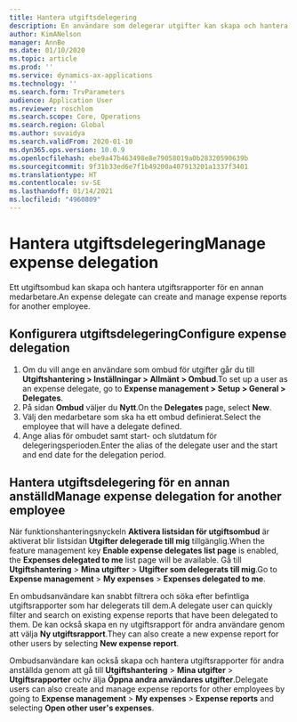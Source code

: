```yaml
---
title: Hantera utgiftsdelegering
description: En användare som delegerar utgifter kan skapa och hantera utgiftsrapporter för en annan anställd i organisationen.
author: KimANelson
manager: AnnBe
ms.date: 01/10/2020
ms.topic: article
ms.prod: ''
ms.service: dynamics-ax-applications
ms.technology: ''
ms.search.form: TrvParameters
audience: Application User
ms.reviewer: roschlom
ms.search.scope: Core, Operations
ms.search.region: Global
ms.author: suvaidya
ms.search.validFrom: 2020-01-10
ms.dyn365.ops.version: 10.0.9
ms.openlocfilehash: ebe9a47b463498e8e79058019a0b28320590639b
ms.sourcegitcommit: 9f31b33ed6e7f1b49200a407913201a1337f3401
ms.translationtype: HT
ms.contentlocale: sv-SE
ms.lasthandoff: 01/14/2021
ms.locfileid: "4960809"
---
```

# <a name="manage-expense-delegation"></a><span data-ttu-id="33802-103">Hantera utgiftsdelegering</span><span class="sxs-lookup"><span data-stu-id="33802-103">Manage expense delegation</span></span>

<span data-ttu-id="33802-104">Ett utgiftsombud kan skapa och hantera utgiftsrapporter för en annan medarbetare.</span><span class="sxs-lookup"><span data-stu-id="33802-104">An expense delegate can create and manage expense reports for another employee.</span></span>

## <a name="configure-expense-delegation"></a><span data-ttu-id="33802-105">Konfigurera utgiftsdelegering</span><span class="sxs-lookup"><span data-stu-id="33802-105">Configure expense delegation</span></span>

1. <span data-ttu-id="33802-106">Om du vill ange en användare som ombud för utgifter går du till **Utgiftshantering > Inställningar > Allmänt > Ombud**.</span><span class="sxs-lookup"><span data-stu-id="33802-106">To set up a user as an expense delegate, go to **Expense management > Setup > General > Delegates**.</span></span>
2. <span data-ttu-id="33802-107">På sidan **Ombud** väljer du **Nytt**.</span><span class="sxs-lookup"><span data-stu-id="33802-107">On the **Delegates** page, select **New**.</span></span>
3. <span data-ttu-id="33802-108">Välj den medarbetare som ska ha ett ombud definierat.</span><span class="sxs-lookup"><span data-stu-id="33802-108">Select the employee that will have a delegate defined.</span></span> 
4. <span data-ttu-id="33802-109">Ange alias för ombudet samt start- och slutdatum för delegeringsperioden.</span><span class="sxs-lookup"><span data-stu-id="33802-109">Enter the alias of the delegate user and the start and end date for the delegation period.</span></span>

## <a name="manage-expense-delegation-for-another-employee"></a><span data-ttu-id="33802-110">Hantera utgiftsdelegering för en annan anställd</span><span class="sxs-lookup"><span data-stu-id="33802-110">Manage expense delegation for another employee</span></span>

<span data-ttu-id="33802-111">När funktionshanteringsnyckeln **Aktivera listsidan för utgiftsombud** är aktiverat blir listsidan **Utgifter delegerade till mig** tillgänglig.</span><span class="sxs-lookup"><span data-stu-id="33802-111">When the feature management key **Enable expense delegates list page** is enabled, the **Expenses delegated to me** list page will be available.</span></span> <span data-ttu-id="33802-112">Gå till **Utgiftshantering** > **Mina utgifter** > **Utgifter som delegerats till mig**.</span><span class="sxs-lookup"><span data-stu-id="33802-112">Go to **Expense management** > **My expenses** > **Expenses delegated to me**.</span></span>

<span data-ttu-id="33802-113">En ombudsanvändare kan snabbt filtrera och söka efter befintliga utgiftsrapporter som har delegerats till dem.</span><span class="sxs-lookup"><span data-stu-id="33802-113">A delegate user can quickly filter and search on existing expense reports that have been delegated to them.</span></span> <span data-ttu-id="33802-114">De kan också skapa en ny utgiftsrapport för andra användare genom att välja **Ny utgiftsrapport**.</span><span class="sxs-lookup"><span data-stu-id="33802-114">They can also create a new expense report for other users by selecting **New expense report**.</span></span>

<span data-ttu-id="33802-115">Ombudsanvändare kan också skapa och hantera utgiftsrapporter för andra anställda genom att gå till **Utgiftshantering** > **Mina utgifter** > **Utgiftsrapporter** ochv älja **Öppna andra användares utgifter**.</span><span class="sxs-lookup"><span data-stu-id="33802-115">Delegate users can also create and manage expense reports for other employees by going to **Expense management** > **My expenses** > **Expense reports** and selecting **Open other user's expenses**.</span></span>
